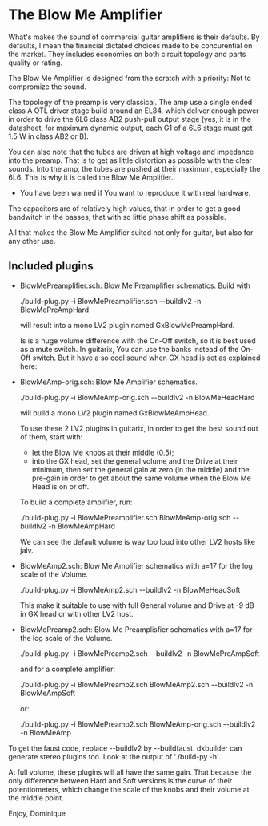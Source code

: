# The Blow Me Amplifier

What's makes the sound of commercial guitar amplifiers is their defaults. By defaults, I mean the financial
dictated choices made to be concurential on the market. They includes economies on both circuit topology
and parts quality or rating.

The Blow Me Amplifier is designed from the scratch with a priority: Not to compromize the sound.

The topology of the preamp is very classical. The amp use a single ended class A OTL driver stage build around
an EL84, which deliver enough power in order to drive the 6L6 class AB2 push-pull output stage
(yes, it is in the datasheet, for maximum dynamic output, each G1 of a 6L6 stage
must get 1.5 W in class AB2 or B).

You can also note that the tubes are driven at high voltage and impedance into the preamp. That is to get as little
distortion as possible with the clear sounds. Into the amp, the tubes are pushed at their maximum, especially
the 6L6. This is why it is called the Blow Me Amplifier.

- You have been warned if You want to reproduce it with real hardware.

The capacitors are of relatively high values, that in order to get a good bandwitch in the basses,
that with so little phase shift as possible.

All that makes the Blow Me Amplifier suited not only for guitar, but also for any other use.

## Included plugins
- BlowMePreamplifier.sch: Blow Me Preamplifier schematics. Build with

	./build-plug.py  -i BlowMePreamplifier.sch --buildlv2 -n BlowMePreAmpHard

  will result into a mono LV2 plugin named GxBlowMePreampHard.

  Is is a huge volume difference with the On-Off switch, so it is best used as a mute switch.
  In guitarix, You can use the banks instead of the On-Off switch.
  But it have a so cool sound when GX head is set as explained here:

- BlowMeAmp-orig.sch: Blow Me Amplifier schematics.

 	./build-plug.py  -i BlowMeAmp-orig.sch --buildlv2 -n BlowMeHeadHard

  will build a mono LV2 plugin named GxBlowMeAmpHead.

  To use these 2 LV2 plugins in guitarix, in order to get the best sound out of them,
  start with:
  - let the Blow Me knobs at their middle (0.5);
  - into the GX head, set the general volume and the Drive at their minimum,
    then set the general gain at zero (in the middle) and the pre-gain in order to get
    about the same volume when the Blow Me Head is on or off.

  To build a complete amplifier, run:

	./build-plug.py  -i BlowMePreamplifier.sch BlowMeAmp-orig.sch --buildlv2 -n BlowMeAmpHard

  We can see the default volume is way too loud into other LV2 hosts like jalv.

- BlowMeAmp2.sch: Blow Me Amplifier schematics with a=17 for the log scale of the Volume.

 	./build-plug.py  -i BlowMeAmp2.sch --buildlv2 -n BlowMeHeadSoft

   This make it suitable to use with full General volume and Drive at -9 dB in GX head or with other LV2 host.

- BlowMePreamp2.sch: Blow Me Preamplisfier schematics with a=17 for the log scale of the Volume.

	./build-plug.py  -i BlowMePreamp2.sch --buildlv2 -n BlowMePreAmpSoft

  and for a complete amplifier:

	./build-plug.py  -i BlowMePreamp2.sch BlowMeAmp2.sch --buildlv2 -n BlowMeAmpSoft

  or:

	./build-plug.py  -i BlowMePreamp2.sch BlowMeAmp-orig.sch --buildlv2 -n BlowMeAmp

To get the faust code, replace --buildlv2 by --buildfaust. dkbuilder can generate stereo
plugins too. Look at the output of './build-py -h'.

At full volume, these plugins will all have the same gain. That because the only difference between
Hard and Soft versions is the curve of their potentiometers, which change the scale of the knobs
and their volume at the middle point.

Enjoy,
Dominique
